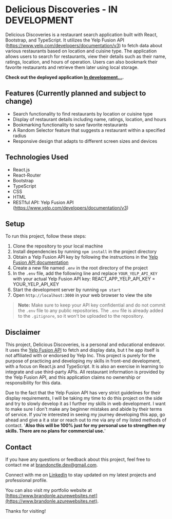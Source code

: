 # Delicious Discoveries - IN DEVELOPMENT

Delicious Discoveries is a restaurant search application built with React, Bootstrap, and TypeScript. It utilizes the Yelp Fusion API (https://www.yelp.com/developers/documentation/v3) to fetch data about various restaurants based on location and cuisine type. The application allows users to search for restaurants, view their details such as their name, ratings, location, and hours of operation. Users can also bookmark their favorite restaurants and retrieve them later using local storage.

**Check out the deployed application [In development...](https://urlgoeshere.azurewebsites.net/).**

## Features (Currently planned and subject to change)

- Search functionality to find restaurants by location or cuisine type
- Display of restaurant details including name, ratings, location, and hours
- Bookmarking functionality to save favorite restaurants
- A Random Selector feature that suggests a restaurant within a specified radius
- Responsive design that adapts to different screen sizes and devices

## Technologies Used

- React.js
- React-Router
- Bootstrap
- TypeScript
- CSS
- HTML
- RESTful API: Yelp Fusion API (https://www.yelp.com/developers/documentation/v3)


## Setup

To run this project, follow these steps:

1. Clone the repository to your local machine
2. Install dependencies by running `npm install` in the project directory
3. Obtain a Yelp Fusion API key by following the instructions in the [Yelp Fusion API documentation](https://www.yelp.com/developers/documentation/v3/get_started)
4. Create a new file named `.env` in the root directory of the project
5. In the `.env` file, add the following line and replace `YOUR_YELP_API_KEY` with your actual Yelp Fusion API key: REACT_APP_YELP_API_KEY = YOUR_YELP_API_KEY
6. Start the development server by running `npm start`
7. Open `http://localhost:3000` in your web browser to view the site

> **Note:** Make sure to keep your API key confidential and do not commit the `.env` file to any public repositories. The `.env` file is already added to the `.gitignore`, so it won't be uploaded to the repository.


## Disclaimer

This project, Delicious Discoveries, is a personal and educational endeavor. It uses the [Yelp Fusion API](https://www.yelp.com/developers/documentation/v3) to fetch and display data, but t he app itself is not affiliated with or endorsed by Yelp Inc. This project is purely for the purpose of practicing and developing my skills in front-end development, with a focus on React.js and TypeScript. It is also an exercise in learning to integrate and use third-party APIs. All restaurant information is provided by the Yelp Fusion API, and this application claims no ownership or responsibility for this data.

Due to the fact that the Yelp Fusion API has very strict guidelines for their display requirements, I will be taking my time to do this project on the side and try to slowly develop it as I further my skills in web development. I want to make sure I don't make any beginner mistakes and abide by their terms of service. If you're interested in seeing my journey developing this app, go ahead and give a it a star or reach out to me via any of my listed methods of contact. '**Also this will be 100% just for my personal use to strengthen my skills. There are no plans for commercial use.**'

## Contact

If you have any questions or feedback about this project, feel free to contact me at [brandonctle.dev@gmail.com](mailto:brandonctle.dev@gmail.com).

Connect with me on [LinkedIn](https://www.linkedin.com/in/brandonctle/) to stay updated on my latest projects and professional profile.

You can also visit my portfolio website at [https://www.brandonle.azurewebsites.net](https://www.brandonle.azurewebsites.net).

Thanks for visiting!
